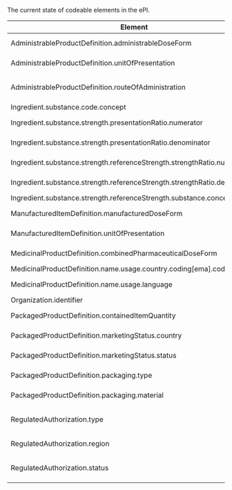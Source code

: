 
The current state of codeable elements in the ePI.

| Element                                                                   | Binding            | Description |
|---------------------------------------------------------------------------|--------------------|-------------|
| AdministrableProductDefinition.administrableDoseForm                      | RMS (200000000004) |   Pharmaceutical Dose Form          |
| AdministrableProductDefinition.unitOfPresentation                         | RMS (200000000014) | Units of Presentation            |
| AdministrableProductDefinition.routeOfAdministration                      | RMS (100000073345) | Routes and Methods of Administration            |
| Ingredient.substance.code.concept                                         | SMS /GSRS          |             |
| Ingredient.substance.strength.presentationRatio.numerator                 | RMS (100000110633) | Units of Measurement            |
| Ingredient.substance.strength.presentationRatio.denominator               | RMS (200000000014) | Units of Presentation             |
| Ingredient.substance.strength.referenceStrength.strengthRatio.numerator   | RMS (100000110633) |  Units of Measurement           |
| Ingredient.substance.strength.referenceStrength.strengthRatio.denominator | RMS (200000000014) | Units of Presentation            |
| Ingredient.substance.strength.referenceStrength.substance.concept         | SMS /GSRS          |             |
| ManufacturedItemDefinition.manufacturedDoseForm                           | RMS (200000000004) | Pharmaceutical Dose Form            |
| ManufacturedItemDefinition.unitOfPresentation                             | RMS (200000000014) | Units of Presentation           |
| MedicinalProductDefinition.combinedPharmaceuticalDoseForm                 | RMS (200000000004) | Pharmaceutical Dose Form            |
| MedicinalProductDefinition.name.usage.country.coding[ema].code            |                    |             |
| MedicinalProductDefinition.name.usage.language                            | RMS (100000072057) | Language            |
| Organization.identifier                                                   | OMS                |             |
| PackagedProductDefinition.containedItemQuantity                           | RMS (200000000014) | Units of Presentation            |
| PackagedProductDefinition.marketingStatus.country                         | RMS (100000000002) | Country             |
| PackagedProductDefinition.marketingStatus.status                          | RMS (100000072052) | Marketing Status            |
| PackagedProductDefinition.packaging.type                                  | RMS (100000073346) | Packaging            |
| PackagedProductDefinition.packaging.material                              | RMS (200000003199) | Material            |
| RegulatedAuthorization.type                                               | RMS (220000000060) | Regulatory Entitlement Type            |
| RegulatedAuthorization.region                                             | RMS (100000000002) | Country            |
| RegulatedAuthorization.status                                             | RMS (100000072049) |Regulatory Entitlement Status            |